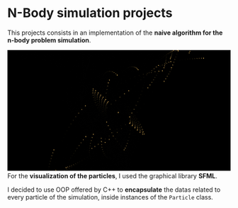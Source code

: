# N-Body simulation projects

This projects consists in an implementation of the **naive algorithm for the n-body problem simulation**.

![alt text](image.png)
For the **visualization of the particles**, I used the graphical library **SFML**.

I decided to use OOP offered by C++ to **encapsulate** the datas related to every particle of the simulation, inside instances of the `Particle` class.

